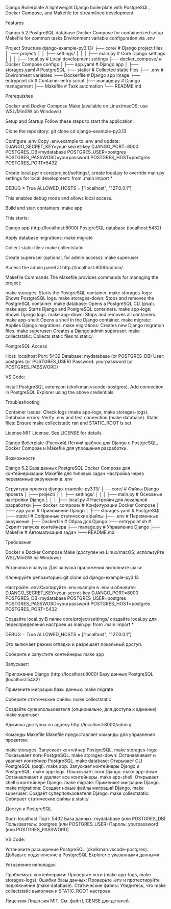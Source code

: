 Django Boilerplate
A lightweight Django boilerplate with PostgreSQL, Docker Compose, and Makefile for streamlined development.

Features

Django 5.2
PostgreSQL database
Docker Compose for containerized setup
Makefile for common tasks
Environment variable configuration via .env


Project Structure
django-example-py3.13/
├── core/                   # Django project files
│   ├── project/
│   │   ├── settings/
│   │   │   ├── main.py    # Core Django settings
│   │   │   ├── local.py   # Local development settings
├── docker_compose/         # Docker Compose configs
│   ├── app.yaml           # Django app
│   ├── storages.yaml      # PostgreSQL
├── static/                 # Collected static files
├── .env                    # Environment variables
├── Dockerfile              # Django app image
├── entrypoint.sh           # Container entry script
├── manage.py               # Django management
├── Makefile                # Task automation
└── README.md


Prerequisites

Docker and Docker Compose
Make (available on Linux/macOS; use WSL/MinGW on Windows)


Setup and Startup
Follow these steps to start the application:

Clone the repository:
git clone <repository-url>
cd django-example-py3.13


Configure .env:Copy .env.example to .env and update:
DJANGO_SECRET_KEY=your-secret-key
DJANGO_PORT=8000
POSTGRES_DB=mydatabase
POSTGRES_USER=postgres
POSTGRES_PASSWORD=yourpassword
POSTGRES_HOST=postgres
POSTGRES_PORT=5432


Create local.py:In core/project/settings/, create local.py to override main.py settings for local development:
from .main import *

DEBUG = True
ALLOWED_HOSTS = ["localhost", "127.0.0.1"]

This enables debug mode and allows local access.

Build and start containers:
make app

This starts:

Django app (http://localhost:8000)
PostgreSQL database (localhost:5432)


Apply database migrations:
make migrate


Collect static files:
make collectstatic


Create superuser (optional, for admin access):
make superuser

Access the admin panel at http://localhost:8000/admin/.



Makefile Commands
The Makefile provides commands for managing the project:

make storages: Starts the PostgreSQL container.
make storages-logs: Shows PostgreSQL logs.
make storages-down: Stops and removes the PostgreSQL container.
make database: Opens a PostgreSQL CLI (psql).
make app: Starts Django and PostgreSQL containers.
make app-logs: Shows Django logs.
make app-down: Stops and removes all containers.
make app-shell: Opens a shell in the Django container.
make migrate: Applies Django migrations.
make migrations: Creates new Django migration files.
make superuser: Creates a Django admin superuser.
make collectstatic: Collects static files to static/.


PostgreSQL Access

Host: localhost
Port: 5432
Database: mydatabase (or POSTGRES_DB)
User: postgres (or POSTGRES_USER)
Password: yourpassword (or POSTGRES_PASSWORD)

VS Code:

Install PostgreSQL extension (ckolkman.vscode-postgres).
Add connection in PostgreSQL Explorer using the above credentials.


Troubleshooting

Container issues: Check logs (make app-logs, make storages-logs).
Database errors: Verify .env and test connection (make database).
Static files: Ensure make collectstatic ran and STATIC_ROOT is set.


License
MIT License. See LICENSE for details.

Django Boilerplate (Русский)
Лёгкий шаблон для Django с PostgreSQL, Docker Compose и Makefile для упрощения разработки.

Возможности

Django 5.2
База данных PostgreSQL
Docker Compose для контейнеризации
Makefile для типовых задач
Настройка через переменные окружения в .env


Структура проекта
django-example-py3.13/
├── core/                   # Файлы Django проекта
│   ├── project/
│   │   ├── settings/
│   │   │   ├── main.py    # Основные настройки Django
│   │   │   ├── local.py   # Настройки для локальной разработки
├── docker_compose/         # Конфигурации Docker Compose
│   ├── app.yaml           # Приложение Django
│   ├── storages.yaml      # PostgreSQL
├── static/                 # Собранные статические файлы
├── .env                    # Переменные окружения
├── Dockerfile              # Образ для Django
├── entrypoint.sh           # Скрипт запуска контейнера
├── manage.py               # Управление Django
├── Makefile                # Автоматизация задач
└── README.md


Требования

Docker и Docker Compose
Make (доступен на Linux/macOS; используйте WSL/MinGW на Windows)


Установка и запуск
Для запуска приложения выполните шаги:

Клонируйте репозиторий:
git clone <repository-url>
cd django-example-py3.13


Настройте .env:Скопируйте .env.example в .env и обновите:
DJANGO_SECRET_KEY=your-secret-key
DJANGO_PORT=8000
POSTGRES_DB=mydatabase
POSTGRES_USER=postgres
POSTGRES_PASSWORD=yourpassword
POSTGRES_HOST=postgres
POSTGRES_PORT=5432


Создайте local.py:В папке core/project/settings/ создайте local.py для переопределения настроек из main.py:
from .main import *

DEBUG = True
ALLOWED_HOSTS = ["localhost", "127.0.0.1"]

Это включает режим отладки и разрешает локальный доступ.

Соберите и запустите контейнеры:
make app

Запускает:

Приложение Django (http://localhost:8000)
Базу данных PostgreSQL (localhost:5432)


Примените миграции базы данных:
make migrate


Соберите статические файлы:
make collectstatic


Создайте суперпользователя (опционально, для доступа к админке):
make superuser

Админка доступна по адресу http://localhost:8000/admin/.



Команды Makefile
Makefile предоставляет команды для управления проектом:

make storages: Запускает контейнер PostgreSQL.
make storages-logs: Показывает логи PostgreSQL.
make storages-down: Останавливает и удаляет контейнер PostgreSQL.
make database: Открывает CLI PostgreSQL (psql).
make app: Запускает контейнеры Django и PostgreSQL.
make app-logs: Показывает логи Django.
make app-down: Останавливает и удаляет все контейнеры.
make app-shell: Открывает shell в контейнере Django.
make migrate: Применяет миграции Django.
make migrations: Создаёт новые файлы миграций Django.
make superuser: Создаёт суперпользователя Django.
make collectstatic: Собирает статические файлы в static/.


Доступ к PostgreSQL

Хост: localhost
Порт: 5432
База данных: mydatabase (или POSTGRES_DB)
Пользователь: postgres (или POSTGRES_USER)
Пароль: yourpassword (или POSTGRES_PASSWORD)

VS Code:

Установите расширение PostgreSQL (ckolkman.vscode-postgres).
Добавьте подключение в PostgreSQL Explorer с указанными данными.


Устранение неполадок

Проблемы с контейнерами: Проверьте логи (make app-logs, make storages-logs).
Ошибки базы данных: Проверьте .env и протестируйте подключение (make database).
Статические файлы: Убедитесь, что make collectstatic выполнен и STATIC_ROOT настроен.


Лицензия
Лицензия MIT. См. файл LICENSE для деталей.
